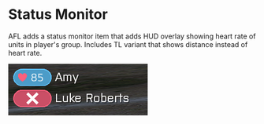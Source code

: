 # Status Monitor

AFL adds a status monitor item that adds HUD overlay showing heart rate of units in player's group.
Includes TL variant that shows distance instead of heart rate.

![](../../images/status_monitor.png)
